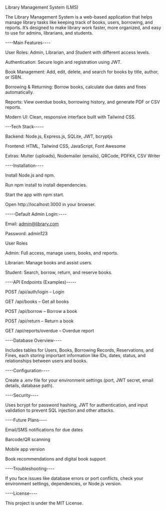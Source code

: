 Library Management System (LMS)

The Library Management System is a web-based application that helps manage library tasks like keeping track of books, users, borrowing, and reports. It’s designed to make library work faster, more organized, and easy to use for admins, librarians, and students.

----Main Features----

User Roles: Admin, Librarian, and Student with different access levels.

Authentication: Secure login and registration using JWT.

Book Management: Add, edit, delete, and search for books by title, author, or ISBN.

Borrowing & Returning: Borrow books, calculate due dates and fines automatically.

Reports: View overdue books, borrowing history, and generate PDF or CSV reports.

Modern UI: Clean, responsive interface built with Tailwind CSS.

---Tech Stack-----

Backend: Node.js, Express.js, SQLite, JWT, bcryptjs

Frontend: HTML, Tailwind CSS, JavaScript, Font Awesome

Extras: Multer (uploads), Nodemailer (emails), QRCode, PDFKit, CSV Writer

----Installation----

Install Node.js and npm.

Run npm install to install dependencies.

Start the app with npm start.

Open http://localhost:3000
 in your browser.

-----Default Admin Login:----

Email: admin@library.com

Password: admin123

User Roles

Admin: Full access, manage users, books, and reports.

Librarian: Manage books and assist users.

Student: Search, borrow, return, and reserve books.

----API Endpoints (Examples)-----

POST /api/auth/login – Login

GET /api/books – Get all books

POST /api/borrow – Borrow a book

POST /api/return – Return a book

GET /api/reports/overdue – Overdue report

----Database Overview----

Includes tables for Users, Books, Borrowing Records, Reservations, and Fines, each storing important information like IDs, dates, status, and relationships between users and books.

----Configuration----

Create a .env file for your environment settings (port, JWT secret, email details, database path).

----Security----

Uses bcrypt for password hashing, JWT for authentication, and input validation to prevent SQL injection and other attacks.

----Future Plans----

Email/SMS notifications for due dates

Barcode/QR scanning

Mobile app version

Book recommendations and digital book support

----Troubleshooting----

If you face issues like database errors or port conflicts, check your environment settings, dependencies, or Node.js version.

----License----

This project is under the MIT License.